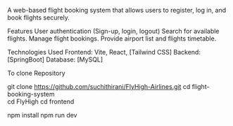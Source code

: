 A web-based flight booking system that allows users to register, log in, and book flights securely.

Features
User authentication (Sign-up, login, logout)
Search for available flights.
Manage flight bookings.
Provide airport list and flights timetable.

Technologies Used
Frontend: Vite, React, [Tailwind CSS]
Backend: [SpringBoot]
Database: [MySQL]

To clone Repository

git clone https://github.com/suchithirani/FlyHigh-Airlines.git
cd flight-booking-system  
cd FlyHigh
cd frontend

npm install
npm run dev
